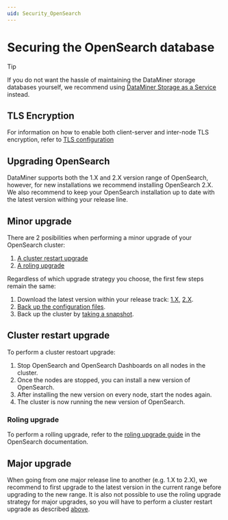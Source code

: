 ```yaml
---
uid: Security_OpenSearch
---
```


# Securing the OpenSearch database

> [!TIP]
> If you do not want the hassle of maintaining the DataMiner storage databases yourself, we recommend using [DataMiner Storage as a Service](xref:STaaS) instead.

## TLS Encryption

For information on how to enable both client-server and inter-node TLS encryption, refer to [TLS configuration](xref:Installing_OpenSearch_database#tls-configuration)

## Upgrading OpenSearch

DataMiner supports both the 1.X and 2.X version range of OpenSearch, however, for new installations we recommend installing OpenSearch 2.X. We also recommend to keep your OpenSearch installation up to date with the latest version withing your release line.

## Minor upgrade

There are 2 posibilities when performing a minor upgrade of your OpenSearch cluster:

1. [A cluster restart upgrade](https://opensearch.org/docs/latest/install-and-configure/upgrade-opensearch/index/#cluster-restart-upgrade)
1. [A roling upgrade](https://opensearch.org/docs/latest/install-and-configure/upgrade-opensearch/rolling-upgrade/)

Regardless of which upgrade strategy you choose, the first few steps remain the same:

1. Download the latest version within your release track: [1.X](https://opensearch.org/lines/1x.html), [2.X](https://opensearch.org/lines/2x.html).
1. [Back up the configuration files](https://opensearch.org/docs/latest/install-and-configure/upgrade-opensearch/index/#backing-up-configuration-files).
1. Back up the cluster by [taking a snapshot](https://opensearch.org/docs/latest/tuning-your-cluster/availability-and-recovery/snapshots/snapshot-restore/).

## Cluster restart upgrade

To perform a cluster restoart upgrade:

1. Stop OpenSearch and OpenSearch Dashboards on all nodes in the cluster.
1. Once the nodes are stopped, you can install a new version of OpenSearch.
1. After installing the new version on every node, start the nodes again.
1. The cluster is now running the new version of OpenSearch.

### Roling upgrade

To perform a rolling upgrade, refer to the [roling upgrade guide](https://opensearch.org/docs/latest/install-and-configure/upgrade-opensearch/rolling-upgrade/) in the OpenSearch documentation.

## Major upgrade

When going from one major release line to another (e.g. 1.X to 2.X), we recommend to first upgrade to the latest version in the current range before upgrading to the new range. It is also not possible to use the roling upgrade strategy for major upgrades, so you will have to perform a cluster restart upgrade as described [above](#cluster-restart-upgrade).
